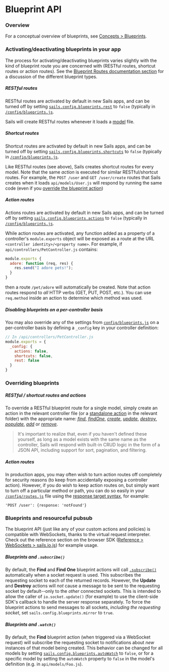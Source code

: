 # Blueprint API

### Overview

For a conceptual overview of blueprints, see [Concepts > Blueprints](http://sailsjs.org/documentation/concepts/blueprints).

### Activating/deactivating blueprints in your app

The process for activating/deactivating blueprints varies slightly with the kind of blueprint route you are concerned with (RESTful routes, shortcut routes or action routes).  See the [Blueprint Routes documentation section](http://sailsjs.org/documentation/concepts/blueprints?blueprint-routes) for a discussion of the different blueprint types.

##### RESTful routes

RESTful routes are activated by default in new Sails apps, and can be turned off by setting [`sails.config.blueprints.rest`](http://sailsjs.org/documentation/reference/configuration/sails-config-blueprints) to `false` (typically in [`/config/blueprints.js`](http://sailsjs.org/documentation/anatomy/my-app/config/blueprints-js).

Sails will create RESTful routes whenever it loads a [model](http://sailsjs.org/documentation/concepts/models-and-orm/models) file.

##### Shortcut routes

Shortcut routes are activated by default in new Sails apps, and can be turned off by setting [`sails.config.blueprints.shortcuts`](http://sailsjs.org/documentation/reference/configuration/sails-config-blueprints) to `false` (typically in [`/config/blueprints.js`](http://sailsjs.org/documentation/anatomy/my-app/config/blueprints-js).

Like RESTful routes (see above), Sails creates shortcut routes for every model.  Note that the same _action_ is executed for similar RESTful/shortcut routes.  For example, the `POST /user` and `GET /user/create` routes that Sails creates when it loads `api/models/User.js` will respond by running the same code (even if you [override the blueprint action](http://sailsjs.org/documentation/reference/blueprint-api#?overriding-blueprints))

##### Action routes

Actions routes are activated by default in new Sails apps, and can be turned off by setting [`sails.config.blueprints.actions`](http://sailsjs.org/documentation/reference/configuration/sails-config-blueprints) to `false` (typically in [`/config/blueprints.js`](http://sailsjs.org/documentation/anatomy/my-app/config/blueprints-js).

While action routes are activated, any function added as a property of a controller's `module.exports` object will be exposed as a route at the URL `<controller identity>/<property name>`.  For example, if `api/controllers/PetController.js` contains:

```javascript
module.exports {
  adore: function (req, res) {
    res.send("I adore pets!");
  }
}
```

then a route `/pet/adore` will automatically be created.  Note that action routes respond to _all_ HTTP verbs (GET, PUT, POST, etc.).  You can use `req.method` inside an action to determine which method was used.

##### Disabling blueprints on a per-controller basis

You may also override any of the settings from [`config/blueprints.js`](http://sailsjs.org/documentation/anatomy/my-app/config/blueprints-js) on a per-controller basis by defining a `_config` key in your controller definition:

```javascript
// In /api/controllers/PetController.js
module.exports = {
  _config: {
    actions: false,
    shortcuts: false,
    rest: false
  }
}
```


### Overriding blueprints

##### RESTful / shortcut routes and actions

To override a RESTful blueprint route for a single model, simply create an action in the relevant controller file (or a [standalone action](http://next.sailsjs.com/documentation/concepts/actions-and-controllers#?standalone-actions) in the relevant folder) with the appropriate name: [_find_](http://sailsjs.org/documentation/reference/blueprint-api/find-where), [_findOne_](http://sailsjs.org/documentation/reference/blueprint-api/find-one), [_create_](http://sailsjs.org/documentation/reference/blueprint-api/create), [_update_](http://sailsjs.org/documentation/reference/blueprint-api/update), [_destroy_](http://sailsjs.org/documentation/reference/blueprint-api/destroy), [_populate_](http://sailsjs.org/documentation/reference/blueprint-api/populate), [_add_](http://sailsjs.org/documentation/reference/blueprint-api/add) or [_remove_](http://sailsjs.org/documentation/reference/blueprint-api/remove).

>  It's important to realize that, even if you haven't defined these yourself, as long as a model exists with the same name as the controller, Sails will respond with built-in CRUD logic in the form of a JSON API, including support for sort, pagination, and filtering.

##### Action routes

In production apps, you may often wish to turn action routes off completely for security reasons (to keep from accidentally exposing a controller action).  However, if you do wish to keep action routes on, but simply want to turn off a particular method or path, you can do so easily in your [`/config/routes.js`](http://sailsjs.org/documentation/anatomy/my-app/config/routes-js) file using the [response target syntax](http://sailsjs.org/documentation/concepts/routes/custom-routes#?response-target-syntax), for example:

```
'POST /user': {response: 'notFound'}
```

### Blueprints and resourceful pubsub

The blueprint API (just like any of your custom actions and policies) is compatible with WebSockets, thanks to the virtual request interpreter.  Check out the reference section on the browser SDK ([Reference > WebSockets > sails.io.js](http://sailsjs.org/documentation/reference/websockets/sails.io.js)) for example usage.

##### Blueprints and `.subscribe()`

By default, the **Find** and **Find One** blueprint actions will call [`.subscribe()`](http://sailsjs.org/documentation/reference/web-sockets/resourceful-pub-sub/subscribe) automatically when a socket request is used. This subscribes the requesting socket to each of the returned records.  However, the **Update** and **Destroy** actions will *not* cause a message to be sent to the requesting socket by default--only to the *other* connected sockets.  This is intended to allow the caller of `io.socket.update()` (for example) to use the client-side SDK's callback to handle the server response separately.  To force the blueprint actions to send messages to all sockets, *including the requesting socket*, set `sails.config.blueprints.mirror` to `true`.


##### Blueprints and `.watch()`

By default, the **Find** blueprint action (when triggered via a WebSocket request) will subscribe the requesting socket to notifications about _new_ instances of that model being created.  This behavior can be changed for all models by setting [`sails.config.blueprints.autoWatch`](http://sailsjs.org/documentation/reference/configuration/sails-config-blueprints) to `false`, or for a specific model by setting the `autoWatch` property to `false` in the model's definition (e.g. in `api/models/Foo.js`).


<docmeta name="displayName" value="Blueprint API">
<docmeta name="stabilityIndex" value="2">
